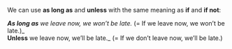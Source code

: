 
We can use **as long as** and **unless** with the same meaning as **if** and **if not**:

**_As long as_** _we leave now, we won’t be late._ (= If we leave now, we won’t be late.)_  
**Unless** we leave now, we’ll be late._ (= If we don’t leave now, we’ll be late.)